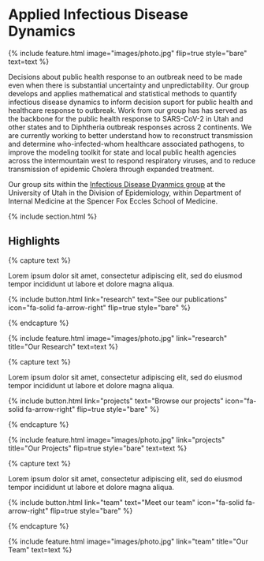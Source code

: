 ---
---

# Applied Infectious Disease Dynamics

{%
  include feature.html
  image="images/photo.jpg"
  flip=true
  style="bare"
  text=text
%}

Decisions about public health response to an outbreak need to be made even when there is substantial uncertainty and unpredictability. Our group develops and applies mathematical and statistical methods to quantify infectious disease dynamics to inform decision suport for public health and healthcare response to outbreak. Work from our group has has served as the backbone for the public health response to SARS-CoV-2 in Utah and other states and to Diphtheria outbreak responses across 2 continents. We are currently working to better understand how to reconstruct transmission and determine who-infected-whom healthcare associated pathogens, to improve the modeling toolkit for state and local public health agencies across the intermountain west to respond respiratory viruses, and to reduce transmission of epidemic Cholera through expanded treatment.  

Our group sits within the [Infectious Disease Dyanmics group](https://www.utahinfectiousdiseasedynamics.org/) at the University of Utah in the Division of Epidemiology, within Department of Internal Medicine at the Spencer Fox Eccles School of Medicine.

{% include section.html %}

## Highlights

{% capture text %}

Lorem ipsum dolor sit amet, consectetur adipiscing elit, sed do eiusmod tempor incididunt ut labore et dolore magna aliqua.

{%
  include button.html
  link="research"
  text="See our publications"
  icon="fa-solid fa-arrow-right"
  flip=true
  style="bare"
%}

{% endcapture %}

{%
  include feature.html
  image="images/photo.jpg"
  link="research"
  title="Our Research"
  text=text
%}

{% capture text %}

Lorem ipsum dolor sit amet, consectetur adipiscing elit, sed do eiusmod tempor incididunt ut labore et dolore magna aliqua.

{%
  include button.html
  link="projects"
  text="Browse our projects"
  icon="fa-solid fa-arrow-right"
  flip=true
  style="bare"
%}

{% endcapture %}

{%
  include feature.html
  image="images/photo.jpg"
  link="projects"
  title="Our Projects"
  flip=true
  style="bare"
  text=text
%}

{% capture text %}

Lorem ipsum dolor sit amet, consectetur adipiscing elit, sed do eiusmod tempor incididunt ut labore et dolore magna aliqua.

{%
  include button.html
  link="team"
  text="Meet our team"
  icon="fa-solid fa-arrow-right"
  flip=true
  style="bare"
%}

{% endcapture %}

{%
  include feature.html
  image="images/photo.jpg"
  link="team"
  title="Our Team"
  text=text
%}
